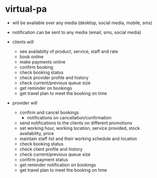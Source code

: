 virtual-pa
==========

- will be available over any media (desktop, social media, mobile, sms)
- notification can be sent to any media (email, sms, social media)

- clients will 
  - see availablity of product, service, staff and rate
  - book online
  - make payments online
  - confirm booking
  - check booking status
  - check provider profile and history
  - check current/previous queue size
  - get reminder on bookings
  - get travel plan to meet the booking on time

- provider will 
  - confirm and cancel bookings
    - notifications on cancellation/confirmation
  - send notifications to the clients on different promotions
  - set working hour, working location, service provided, stock availability, price
  - maintain staff list and their working schedule and location
  - check booking status
  - check client profile and history
  - check current/previous queue size
  - confirm payment status
  - get reminder notification on bookings
  - get travel plan to meet the booking on time
